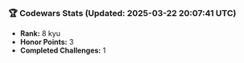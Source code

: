 ### 🏆 Codewars Stats (Updated: 2025-03-22 20:07:41 UTC)

- **Rank:** 8 kyu
- **Honor Points:** 3
- **Completed Challenges:** 1
